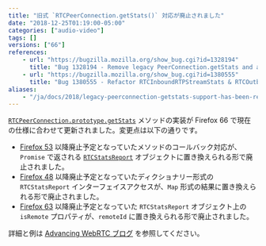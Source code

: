 ```yaml
---
title: "旧式 `RTCPeerConnection.getStats()` 対応が廃止されました"
date: "2018-12-25T01:19:00-05:00"
categories: ["audio-video"]
tags: []
versions: ["66"]
references:
    - url: "https://bugzilla.mozilla.org/show_bug.cgi?id=1328194"
      title: "Bug 1328194 - Remove legacy PeerConnection.getStats and associated legacy stats type"
    - url: "https://bugzilla.mozilla.org/show_bug.cgi?id=1380555"
      title: "Bug 1380555 - Refactor RTCInboundRTPStreamStats & RTCOutboundRTPStreamStats to catch up with the spec"
aliases:
    - "/ja/docs/2018/legacy-peerconnection-getstats-support-has-been-removed/"
---
```

[`RTCPeerConnection.prototype.getStats`](https://developer.mozilla.org/docs/Web/API/RTCPeerConnection/getStats) メソッドの実装が Firefox 66 で現在の仕様に合わせて更新されました。変更点は以下の通りです。

* [Firefox 53](https://www.fxsitecompat.com/ja/docs/2017/callback-based-rtcpeerconnection-getstats-has-been-deprecated/) 以降廃止予定となっていたメソッドのコールバック対応が、`Promise` で返される [`RTCStatsReport`](https://developer.mozilla.org/docs/Web/API/RTCStatsReport) オブジェクトに置き換えられる形で廃止されました。
* [Firefox 48](https://www.fxsitecompat.com/ja/docs/2016/rtcstatsreport-has-become-map-like-object/) 以降廃止予定となっていたディクショナリー形式の `RTCStatsReport` インターフェイスアクセスが、`Map` 形式の結果に置き換えられる形で廃止されました。
* [Firefox 63](https://www.fxsitecompat.com/ja/docs/2018/rtcrtpstreamstats-isremote-has-been-deprecated/) 以降廃止予定となっていた `RTCStatsReport` オブジェクト上の `isRemote` プロパティが、`remoteId` に置き換えられる形で廃止されました。

詳細と例は [Advancing WebRTC ブログ](https://blog.mozilla.org/webrtc/getstats-isremote-66/) を参照してください。
